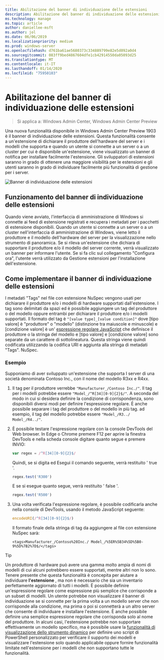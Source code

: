 ```yaml
---
title: Abilitazione del banner di individuazione delle estensioni
description: Abilitazione del banner di individuazione delle estensioni
ms.technology: manage
ms.topic: article
author: daniellee-msft
ms.author: jol
ms.date: 06/06/2019
ms.localizationpriority: medium
ms.prod: windows-server
ms.openlocfilehash: d761ba61ae5680373c334889799e82e5d092a0d4
ms.sourcegitcommit: 083ff9bed4867604dfe1cb42914550da05093d25
ms.translationtype: MT
ms.contentlocale: it-IT
ms.lasthandoff: 01/14/2020
ms.locfileid: "75950103"
---
```

# <a name="enabling-the-extension-discovery-banner"></a>Abilitazione del banner di individuazione delle estensioni

>Si applica a: Windows Admin Center, Windows Admin Center Preview

Una nuova funzionalità disponibile in Windows Admin Center Preview 1903 è il banner di individuazione delle estensioni. Questa funzionalità consente a un'estensione di dichiarare il produttore dell'hardware del server e i modelli che supporta e quando un utente si connette a un server o a un cluster per cui è disponibile un'estensione, viene visualizzato un banner di notifica per installare facilmente l'estensione. Gli sviluppatori di estensioni saranno in grado di ottenere una maggiore visibilità per le estensioni e gli utenti saranno in grado di individuare facilmente più funzionalità di gestione per i server.

![Banner di individuazione delle estensioni](../../media/extend-guides-extension-discovery-banner/extension-discovery-banner.png)

## <a name="how-the-extension-discovery-banner-works"></a>Funzionamento del banner di individuazione delle estensioni

Quando viene avviato, l'interfaccia di amministrazione di Windows si connette ai feed di estensione registrati e recupera i metadati per i pacchetti di estensione disponibili. Quando un utente si connette a un server o a un cluster nell'interfaccia di amministrazione di Windows, viene letto il produttore e il modello dell'hardware del server per la visualizzazione nello strumento di panoramica. Se si rileva un'estensione che dichiara di supportare il produttore e/o il modello del server corrente, verrà visualizzato un banner per informare l'utente. Se si fa clic sul collegamento "Configura ora", l'utente verrà utilizzato da Gestione estensioni per l'installazione dell'estensione.

## <a name="how-to-implement-the-extension-discovery-banner"></a>Come implementare il banner di individuazione delle estensioni

I metadati "Tags" nel file con estensione NuSpec vengono usati per dichiarare il produttore e/o i modelli di hardware supportati dall'estensione. I tag sono delimitati da spazi ed è possibile aggiungere un tag del produttore o del modello oppure entrambi per dichiarare il produttore e/o i modelli supportati. Il formato del tag è ``"[value type]_[value condition]"`` dove [tipo valore] è "produttore" o "modello" (distinzione tra maiuscole e minuscole) e [condizione valore] è un' [espressione regolare JavaScript](https://developer.mozilla.org/docs/Web/JavaScript/Guide/Regular_Expressions) che definisce il produttore o la stringa del modello e [tipo valore] e [condizione valore] sono separate da un carattere di sottolineatura. Questa stringa viene quindi codificata utilizzando la codifica URI e aggiunta alla stringa di metadati "Tags". NuSpec.

### <a name="example"></a>Esempio

Supponiamo di aver sviluppato un'estensione che supporta I server di una società denominata Contoso Inc., con il nome del modello R3xx e R4xx.

1. Il tag per il produttore verrebbe ``"Manufacturer_/Contoso Inc./"``. Il tag per i modelli potrebbe essere ``"Model_/^R[34][0-9]{2}$/"``. A seconda del modo in cui si desidera definire la condizione di corrispondenza, sono disponibili diversi modi per definire l'espressione regolare. È anche possibile separare i tag del produttore o del modello in più tag. ad esempio, il tag del modello potrebbe essere ``"Model_/R3../ Model_/R4../"``.
2. È possibile testare l'espressione regolare con la console DevTools del Web browser. In Edge o Chrome premere F12 per aprire la finestra DevTools e nella scheda console digitare quanto segue e premere INVIO:

   ```javascript
   var regex = /^R[34][0-9]{2}$/
   ```

   Quindi, se si digita ed Esegui il comando seguente, verrà restituito ' true '.

   ```javascript
   regex.test('R300')
   ```

   E se si esegue quanto segue, verrà restituito ' false '.

   ```javascript
   regex.test('R500')
   ```

3. Una volta verificata l'espressione regolare, è possibile codificarla anche nella console di DevTools, usando il metodo JavaScript seguente:

   ```javascript
   encodeURI(/^R[34][0-9]{2}$/)
   ```

   Il formato finale della stringa di tag da aggiungere al file con estensione NuSpec sarà:

   ```
   <tags>Manufacturer_/Contoso%20Inc./ Model_/%5ER%5B34%5D%5B0-9%5D%7B2%7D$/</tags>
   ```

> [!Tip]
> Un produttore di hardware può avere una gamma molto ampia di nomi di modelli di cui alcuni potrebbero essere supportati, mentre altri non lo sono. Tenere presente che questa funzionalità è concepita per aiutare a individuare **l'estensione** , ma non è necessario che sia un inventario perfettamente aggiornato di tutti i modelli. È possibile definire un'espressione regolare come espressione più semplice che corrisponde a un subset di modelli. Un utente potrebbe non visualizzare il banner di individuazione se si connette per la prima volta a un modello server che non corrisponde alla condizione, ma prima o poi si connetterà a un altro server che consente di individuare e installare l'estensione. È anche possibile definire una semplice espressione regolare che corrisponda solo al nome del produttore. In alcuni casi, l'estensione potrebbe non supportare effettivamente un modello specifico, ma è possibile usare la [funzionalità di visualizzazione dello strumento dinamico](./dynamic-tool-display.md) per definire uno script di PowerShell personalizzato per verificare il supporto dei modelli e visualizzare l'estensione solo quando applicabile oppure fornire funzionalità limitate nell'estensione per i modelli che non supportano tutte le funzionalità.